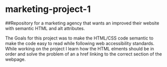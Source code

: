 # marketing-project-1

##Repository for a marketing agency that wants an improved their website with semantic HTML and alt attributes.

The Goals for this project was to make the HTML/CSS code semantic to make the code easy to read while following web accessibility standards.
While working on the project I learn how the HTML elments should be in order and solve the problem of an a href linking to the correct section of the webpage.